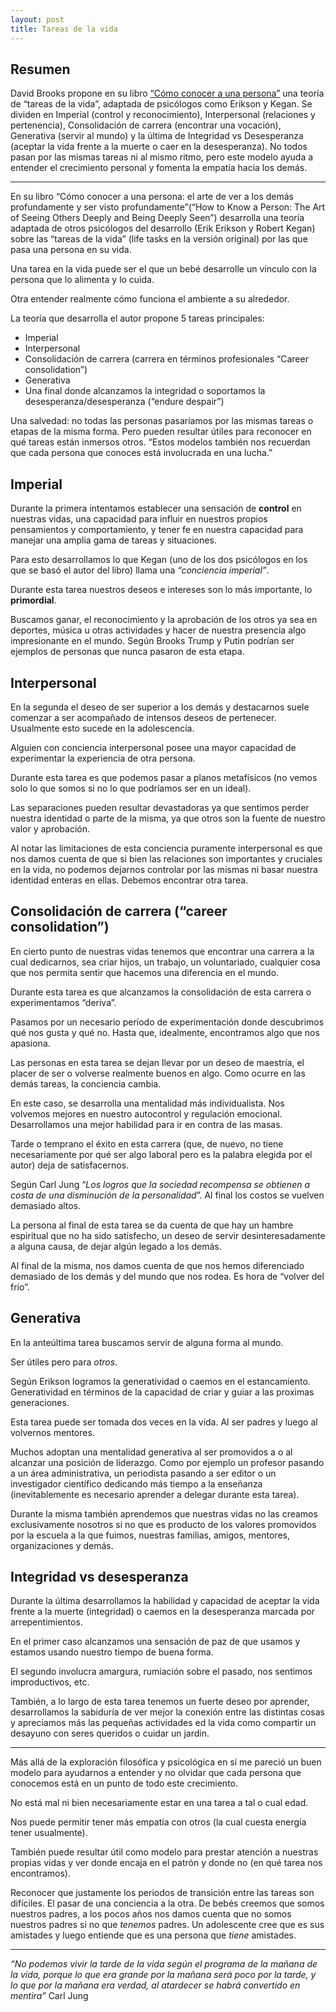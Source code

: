 ```yaml
---
layout: post
title: Tareas de la vida
---
```


## Resumen

David Brooks propone en su libro [“Cómo conocer a una persona”](https://www.goodreads.com/book/show/112974860-how-to-know-a-person) una teoría de “tareas de la vida”, adaptada de psicólogos como Erikson y Kegan. Se dividen en Imperial (control y reconocimiento), Interpersonal (relaciones y pertenencia), Consolidación de carrera (encontrar una vocación), Generativa (servir al mundo) y la última de Integridad vs Desesperanza (aceptar la vida frente a la muerte o caer en la desesperanza). No todos pasan por las mismas tareas ni al mismo ritmo, pero este modelo ayuda a entender el crecimiento personal y fomenta la empatía hacia los demás.

---

En su libro “Cómo conocer a una persona: el arte de ver a los demás profundamente y ser visto profundamente”(“How to Know a Person: The Art of Seeing Others Deeply and Being Deeply Seen”) desarrolla una teoría adaptada de otros psicólogos del desarrollo (Erik Erikson y Robert Kegan) sobre las “tareas de la vida” (life tasks en la versión original) por las que pasa una persona en su vida.

Una tarea en la vida puede ser el que un bebé desarrolle un vínculo con la persona que lo alimenta y lo cuida.

Otra entender realmente cómo funciona el ambiente a su alrededor.

La teoría que desarrolla el autor propone 5 tareas principales:

- Imperial
- Interpersonal
- Consolidación de carrera (carrera en términos profesionales “Career consolidation”)
- Generativa
- Una final donde alcanzamos la integridad o soportamos la desesperanza/desesperanza (“endure despair”)

Una salvedad: no todas las personas pasaríamos por las mismas tareas o etapas de la misma forma. Pero pueden resultar útiles para reconocer en qué tareas están inmersos otros. “Estos modelos también nos recuerdan que cada persona que conoces está involucrada en una lucha.”

## Imperial

Durante la primera intentamos establecer una sensación de **control** en nuestras vidas, una capacidad para influir en nuestros propios pensamientos y comportamiento, y tener fe en nuestra capacidad para manejar una amplia gama de tareas y situaciones.

Para esto desarrollamos lo que Kegan (uno de los dos psicólogos en los que se basó el autor del libro) llama una _“conciencia imperial”_.

Durante esta tarea nuestros deseos e intereses son lo más importante, lo **primordial**.

Buscamos ganar, el reconocimiento y la aprobación de los otros ya sea en deportes, música u otras actividades y hacer de nuestra presencia algo impresionante en el mundo. Según Brooks Trump y Putin podrían ser ejemplos de personas que nunca pasaron de esta etapa.

## Interpersonal

En la segunda el deseo de ser superior a los demás y destacarnos suele comenzar a ser acompañado de intensos deseos de pertenecer. Usualmente esto sucede en la adolescencia.

Alguien con conciencia interpersonal posee una mayor capacidad de experimentar la experiencia de otra persona.

Durante esta tarea es que podemos pasar a planos metafísicos (no vemos solo lo que somos si no lo que podríamos ser en un ideal).

Las separaciones pueden resultar devastadoras ya que sentimos perder nuestra identidad o parte de la misma, ya que otros son la fuente de nuestro valor y aprobación.

Al notar las limitaciones de esta conciencia puramente interpersonal es que nos damos cuenta de que si bien las relaciones son importantes y cruciales en la vida, no podemos dejarnos controlar por las mismas ni basar nuestra identidad enteras en ellas. Debemos encontrar otra tarea.

## Consolidación de carrera (“career consolidation”)

En cierto punto de nuestras vidas tenemos que encontrar una carrera a la cual dedicarnos, sea criar hijos, un trabajo, un voluntariado, cualquier cosa que nos permita sentir que hacemos una diferencia en el mundo.

Durante esta tarea es que alcanzamos la consolidación de esta carrera o experimentamos “deriva”.

Pasamos por un necesario período de experimentación donde descubrimos qué nos gusta y qué no. Hasta que, idealmente, encontramos algo que nos apasiona.

Las personas en esta tarea se dejan llevar por un deseo de maestría, el placer de ser o volverse realmente buenos en algo. Como ocurre en las demás tareas, la conciencia cambia.

En este caso, se desarrolla una mentalidad más individualista. Nos volvemos mejores en nuestro autocontrol y regulación emocional. Desarrollamos una mejor habilidad para ir en contra de las masas.

Tarde o temprano el éxito en esta carrera (que, de nuevo, no tiene necesariamente por qué ser algo laboral pero es la palabra elegida por el autor) deja de satisfacernos.

Según Carl Jung “_Los logros que la sociedad recompensa se obtienen a costa de una disminución de la personalidad_”. Al final los costos se vuelven demasiado altos.

La persona al final de esta tarea se da cuenta de que hay un hambre espiritual que no ha sido satisfecho, un deseo de servir desinteresadamente a alguna causa, de dejar algún legado a los demás.

Al final de la misma, nos damos cuenta de que nos hemos diferenciado demasiado de los demás y del mundo que nos rodea. Es hora de “volver del frío”.

## Generativa

En la anteúltima tarea buscamos servir de alguna forma al mundo.

Ser útiles pero para _otros_.

Según Erikson logramos la generatividad o caemos en el estancamiento. Generatividad en términos de la capacidad de criar y guiar a las proximas generaciones.

Esta tarea puede ser tomada dos veces en la vida. Al ser padres y luego al volvernos mentores.

Muchos adoptan una mentalidad generativa al ser promovidos a o al alcanzar una posición de liderazgo. Como por ejemplo un profesor pasando a un área administrativa, un periodista pasando a ser editor o un investigador científico dedicando más tiempo a la enseñanza (inevitablemente es necesario aprender a delegar durante esta tarea).

Durante la misma también aprendemos que nuestras vidas no las creamos exclusivamente nosotros si no que es producto de los valores promovidos por la escuela a la que fuimos, nuestras familias, amigos, mentores, organizaciones y demás.

## Integridad vs desesperanza

Durante la última desarrollamos la habilidad y capacidad de aceptar la vida frente a la muerte (integridad) o caemos en la desesperanza marcada por arrepentimientos.

En el primer caso alcanzamos una sensación de paz de que usamos y estamos usando nuestro tiempo de buena forma.

El segundo involucra amargura, rumiación sobre el pasado, nos sentimos improductivos, etc.

También, a lo largo de esta tarea tenemos un fuerte deseo por aprender, desarrollamos la sabiduría de ver mejor la conexión entre las distintas cosas y apreciamos más las pequeñas actividades ed la vida como compartir un desayuno con seres queridos o cuidar un jardin.

---

Más allá de la exploración filosófica y psicológica en sí me pareció un buen modelo para ayudarnos a entender y no olvidar que cada persona que conocemos está en un punto de todo este crecimiento.

No está mal ni bien necesariamente estar en una tarea a tal o cual edad.

Nos puede permitir tener más empatía con otros (la cual cuesta energía tener usualmente).

También puede resultar útil como modelo para prestar atención a nuestras propias vidas y ver donde encaja en el patrón y donde no (en qué tarea nos encontramos).

Reconocer que justamente los periodos de transición entre las tareas son difíciles. El pasar de una conciencia a la otra. De bebés creemos que somos nuestros padres, a los pocos años nos damos cuenta que no somos nuestros padres si no que _tenemos_ padres. Un adolescente cree que es sus amistades y luego entiende que es una persona que _tiene_ amistades.

---

_“No podemos vivir la tarde de la vida según el programa de la mañana de la vida, porque lo que era grande por la mañana será poco por la tarde, y lo que por la mañana era verdad, al atardecer se habrá convertido en mentira”_ Carl Jung